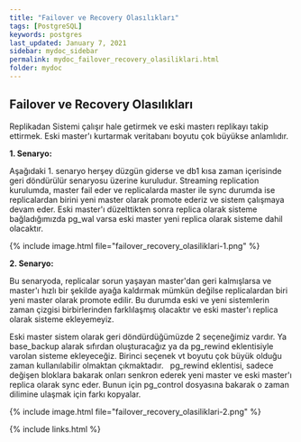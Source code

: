 ```yaml
---
title: "Failover ve Recovery Olasılıkları"
tags: [PostgreSQL]
keywords: postgres
last_updated: January 7, 2021
sidebar: mydoc_sidebar
permalink: mydoc_failover_recovery_olasiliklari.html
folder: mydoc
---
```


## Failover ve Recovery Olasılıkları

Replikadan Sistemi çalışır hale getirmek ve eski masterı replikayı takip ettirmek. Eski master'ı kurtarmak veritabanı boyutu çok büyükse anlamlıdır.

**1. Senaryo:**

Aşağıdaki 1. senaryo herşey düzgün giderse ve db1 kısa zaman içerisinde geri döndürülür senaryosu üzerine kuruludur. Streaming replication kurulumda, master fail eder ve replicalarda master ile sync durumda ise replicalardan birini yeni master olarak promote ederiz ve sistem çalışmaya devam eder. Eski master'ı düzelttikten sonra replica olarak sisteme bağladığımızda pg_wal varsa eski master yeni replica olarak sisteme dahil olacaktır.

{% include image.html file="failover_recovery_olasiliklari-1.png" %}

**2. Senaryo:**

Bu senaryoda, replicalar sorun yaşayan master'dan geri kalmışlarsa ve master'ı hızlı bir şekilde ayağa kaldırmak mümkün değilse replicalardan biri yeni master olarak promote edilir. Bu durumda eski ve yeni sistemlerin zaman çizgisi birbirlerinden farklılaşmış olacaktır ve eski master'ı replica olarak sisteme ekleyemeyiz.

Eski master sistem olarak geri döndürdüğümüzde 2 seçeneğimiz vardır. Ya base_backup alarak sıfırdan oluşturacağız ya da pg_rewind eklentisiyle varolan sisteme ekleyeceğiz. Birinci seçenek vt boyutu çok büyük olduğu zaman kullanılabilir olmaktan çıkmaktadır.
  
pg_rewind eklentisi, sadece değişen bloklara bakarak onları senkron ederek yeni master ve eski master'ı replica olarak sync eder. Bunun için pg_control dosyasına bakarak o zaman dilimine ulaşmak için farkı kopyalar.

{% include image.html file="failover_recovery_olasiliklari-2.png" %}

{% include links.html %}
